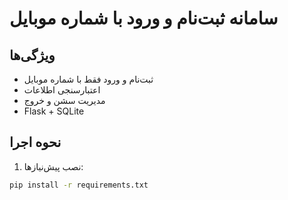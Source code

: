 # سامانه ثبت‌نام و ورود با شماره موبایل

## ویژگی‌ها

- ثبت‌نام و ورود فقط با شماره موبایل
- اعتبارسنجی اطلاعات
- مدیریت سشن و خروج
- Flask + SQLite

## نحوه اجرا

1. نصب پیش‌نیازها:

```bash
pip install -r requirements.txt
